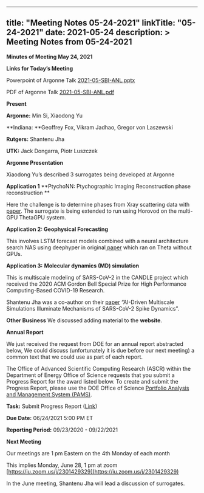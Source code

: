 
---
title: "Meeting Notes 05-24-2021"
linkTitle: "05-24-2021"
date: 2021-05-24
description: >
  Meeting Notes from 05-24-2021
---


**Minutes of Meeting May 24, 2021**


**Links for Today’s Meeting**

Powerpoint of Argonne Talk [2021-05-SBI-ANL.pptx](https://drive.google.com/file/d/1VOR2V0c86adXgzoNqCwQe4O7di0qbBP5/view?usp=sharing) 

PDF of Argonne Talk [2021-05-SBI-ANL.pdf](https://drive.google.com/file/d/1UlQ1YGS6J72vcnz65I_I54K9fyWLMiXd/view?usp=sharing) 

**Present**

**Argonne:** Min Si, Xiaodong Yu

**Indiana: **Geoffrey Fox, Vikram Jadhao, Gregor von Laszewski

**Rutgers:** Shantenu Jha

**UTK:** Jack Dongarra, Piotr Luszczek

**Argonne Presentation**

Xiaodong Yu’s described 3 surrogates being developed at Argonne

**Application 1** **PtychoNN: Ptychographic Imaging Reconstruction phase reconstruction **

Here the challenge is to determine phases from Xray scattering data with [paper](https://aip.scitation.org/doi/10.1063/5.0013065). The surrogate is being extended to run using Horovod on the multi-GPU ThetaGPU system. 

**Application 2: Geophysical Forecasting**

This involves LSTM forecast models combined with a neural architecture search NAS using deephyper in original[ paper](https://dl.acm.org/doi/abs/10.5555/3433701.3433711) which ran on Theta without GPUs.

**Application 3:** **Molecular dynamics (MD) simulation**

This is multiscale modeling of SARS-CoV-2 in the CANDLE project which received the 2020 ACM Gordon Bell Special Prize for High Performance Computing-Based COVID-19 Research.

Shantenu Jha was a co-author on their [paper](https://www.biorxiv.org/content/10.1101/2020.11.19.390187v1) “AI-Driven Multiscale Simulations Illuminate Mechanisms of SARS-CoV-2 Spike Dynamics”.

**Other Business** We discussed adding material to the **website**.

**Annual Report**

We just received the request from DOE for an annual report abstracted below, We could discuss (unfortunately it is due before our next meeting) a common text that we could use as part of each report. 

The Office of Advanced Scientific Computing Research (ASCR) within the Department of Energy Office of Science requests that you submit a Progress Report for the award listed below. To create and submit the Progress Report, please use the DOE Office of Science [Portfolio Analysis and Management System (PAMS)](https://pamspublic.science.energy.gov/webPAMSEPSExternal/Interface/Common/AccessControl/login.aspx).

**Task:** Submit Progress Report ([Link](https://pamspublic.science.energy.gov/webPAMSExternal/Interface/Tasks/AwardeeReport/AwardeeReportList.aspx?TaskTypeCode=12))

**Due Date:** 06/24/2021 5:00 PM ET

**Reporting Period:** 09/23/2020 - 09/22/2021

**Next Meeting**

Our meetings are 1 pm Eastern on the 4th Monday of each month

This implies Monday, June 28, 1 pm at zoom [https://iu.zoom.us/j/2301429329](https://iu.zoom.us/j/2301429329) 

In the June meeting, Shantenu Jha will lead a discussion of surrogates.

